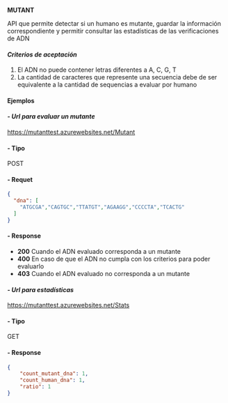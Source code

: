 **MUTANT**

API que permite detectar si un humano es mutante, guardar la información correspondiente y permitir consultar las estadísticas de las verificaciones de ADN

#### *Criterios de aceptación*
1. El ADN no puede contener letras diferentes a A, C, G, T
2. La cantidad de caracteres que represente una secuencia debe de ser equivalente a la cantidad de sequencias a evaluar por humano

#### **Ejemplos**

#### *- Url para evaluar un mutante*
https://mutanttest.azurewebsites.net/Mutant

#### - Tipo
POST

#### - Requet
``` json
{
  "dna": [
    "ATGCGA","CAGTGC","TTATGT","AGAAGG","CCCCTA","TCACTG"
  ]
}
```

#### - Response
- **200** Cuando el ADN evaluado corresponda a un mutante
- **400** En caso de que el ADN no cumpla con los criterios para poder evaluarlo
- **403** Cuando el ADN evaluado no corresponda a un mutante

#### *- Url para estadísticas*
https://mutanttest.azurewebsites.net/Stats

#### - Tipo
GET

#### - Response
``` json
{
    "count_mutant_dna": 1,
    "count_human_dna": 1,
    "ratio": 1
}
```